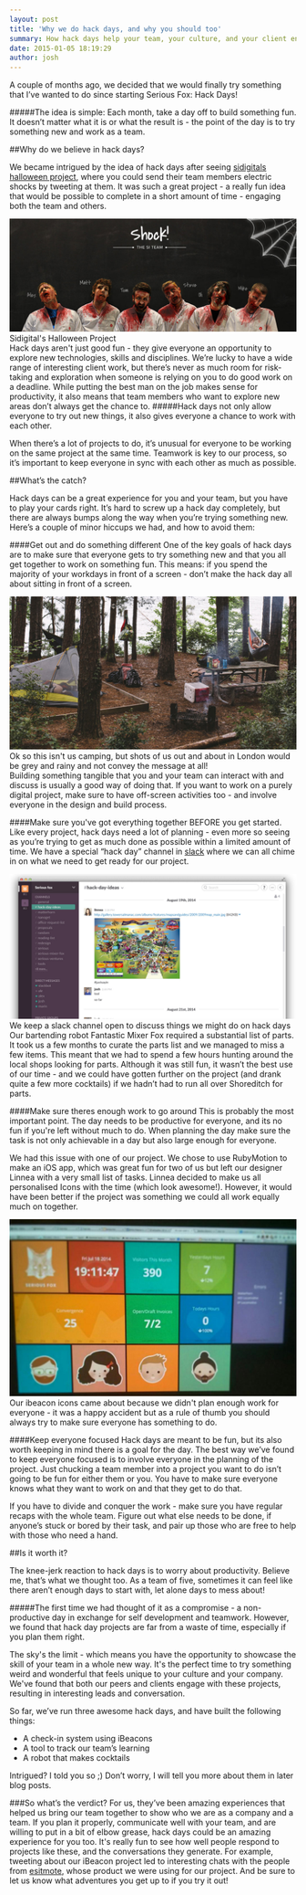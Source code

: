 ```yaml
---
layout: post
title: 'Why we do hack days, and why you should too'
summary: How hack days help your team, your culture, and your client engagement
date: 2015-01-05 18:19:29
author: josh
---
```


A couple of months ago, we decided that we would finally try something that I’ve wanted to do since starting Serious Fox: Hack Days!

#####The idea is simple: Each month, take a day off to build something fun. It doesn’t matter what it is or what the result is - the point of the day is to try something new and work as a team.

##Why do we believe in hack days?

We became intrigued by the idea of hack days after seeing [sidigitals halloween project](http://sidigital.co/halloween), where you could send their team members electric shocks by tweeting at them. It was such a great project - a really fun idea that would be possible to complete in a short amount of time - engaging both the team and others.
<div class="center">
  <img src="/images/hack-day/sidigital.jpg" alt="">
</div>
<div class="caption">
  Sidigital's Halloween Project
</div>
Hack days aren't just good fun - they give everyone an opportunity to explore new technologies, skills and disciplines. We’re lucky to have a wide range of interesting client work, but there’s never as much room for risk-taking and exploration when someone is relying on you to do good work on a deadline. While putting the best man on the job makes sense for productivity, it also means that team members who want to explore new areas don’t always get the chance to.
#####Hack days not only allow everyone to try out new things, it also gives everyone a chance to work with each other.

When there’s a lot of projects to do, it’s unusual for everyone to be working on the same project at the same time. Teamwork is key to our process, so it’s important to keep everyone in sync with each other as much as possible.

##What’s the catch?

Hack days can be a great experience for you and your team, but you have to play your cards right. It’s hard to screw up a hack day completely, but there are always bumps along the way when you’re trying something new. Here’s a couple of minor hiccups we had, and how to avoid them:

####Get out and do something different
One of the key goals of hack days are to make sure that everyone gets to try something new and that you all get together to work on something fun. This means: if you spend the majority of your workdays in front of a screen - don’t make the hack day all about sitting in front of a screen.
<div class="center">
  <img src="/images/hack-day/outside.jpg" alt="">
</div>
<div class="caption">
  Ok so this isn't us camping, but shots of us out and about in London would be grey and rainy and not convey the message at all!
</div>
Building something tangible that you and your team can interact with and discuss is usually a good way of doing that. If you want to work on a purely digital project, make sure to have off-screen activities too - and involve everyone in the design and build process.

####Make sure you've got everything together BEFORE you get started.
Like every project, hack days need a lot of planning - even more so seeing as you’re trying to get as much done as possible within a limited amount of time. We have a special “hack day” channel in [slack](https://slack.com/) where we can all chime in on what we need to get ready for our project.
<div class="center">
  <img src="/images/hack-day/slack.jpg" alt="">
</div>
<div class="caption">
  We keep a slack channel open to discuss things we might do on hack days
</div>
Our bartending robot Fantastic Mixer Fox required a substantial list of parts. It took us a few months to curate the parts list and we managed to miss a few items. This meant that we had to spend a few hours hunting around the local shops looking for parts. Although it was still fun, it wasn’t the best use of our time - and we could have gotten further on the project (and drank quite a few more cocktails) if we hadn’t had to run all over Shoreditch for parts.

####Make sure theres enough work to go around
This is probably the most important point. The day needs to be productive for everyone, and its no fun if you're left without much to do. When planning the day make sure the task is not only achievable in a day but also large enough for everyone.

We had this issue with one of our project. We chose to use RubyMotion to make an iOS app, which was great fun for two of us but left our designer Linnea with a very small list of tasks. Linnea decided to make us all personalised Icons with the time (which look awesome!). However, it would have been better if the project was something we could all work equally much on together.
<div class="center">
  <img src="/images/hack-day/ibeacon.jpg" alt="">
</div>
<div class="caption">
  Our ibeacon icons came about because we didn't plan enough work for everyone - it was a happy accident but as a rule of thumb you should always try to make sure everyone has something to do.
</div>

####Keep everyone focused
Hack days are meant to be fun, but its also worth keeping in mind there is a goal for the day. The best way we’ve found to keep everyone focused is to involve everyone in the planning of the project. Just chucking a team member into a project you want to do isn’t going to be fun for either them or you. You have to make sure everyone knows what they want to work on and that they get to do that.

If you have to divide and conquer  the work - make sure you have regular recaps with the whole team. Figure out what else needs to be done, if anyone’s stuck or bored by their task, and pair up those who are free to help with those who need a hand.

##Is it worth it?

The knee-jerk reaction to hack days is to worry about productivity. Believe me, that’s what we thought too. As a team of five, sometimes it can feel like there aren’t enough days to start with, let alone days to mess about!

#####The first time we had thought of it as a compromise - a non-productive day in exchange for self development and teamwork. However, we found that hack day projects are far from a waste of time, especially if you plan them right.

The sky's the limit - which means you have the opportunity to showcase the skill of your team in a whole new way. It's the perfect time to try something weird and wonderful that feels unique to your culture and your company. We've found that both our peers and clients engage with these projects, resulting in interesting leads and conversation.

So far, we’ve run three awesome hack days, and have built the following things:

- A check-in system using iBeacons
- A tool to track our team’s learning
- A robot that makes cocktails

Intrigued? I told you so ;) Don’t worry, I will tell you more about them in later blog posts.

###So what’s the verdict?
For us, they’ve been amazing experiences that helped us bring our team together to show who we are as a company and a team. If you plan it properly, communicate well with your team, and are willing to put in a bit of elbow grease, hack days could be an amazing experience for you too. It's really fun to see how well people respond to projects like these, and the conversations they generate. For example, tweeting about our iBeacon project led to interesting chats with the people from [esitmote](http://estimote.com/), whose product we were using for our project. And be sure to let us know what adventures you get up to if you try it out!

